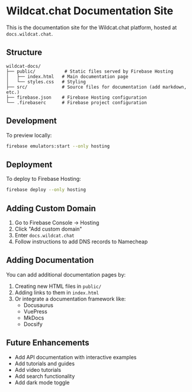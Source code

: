 # Wildcat.chat Documentation Site

This is the documentation site for the Wildcat.chat platform, hosted at `docs.wildcat.chat`.

## Structure

```
wildcat-docs/
├── public/           # Static files served by Firebase Hosting
│   ├── index.html   # Main documentation page
│   └── styles.css   # Styling
├── src/             # Source files for documentation (add markdown, etc.)
├── firebase.json    # Firebase Hosting configuration
└── .firebaserc      # Firebase project configuration
```

## Development

To preview locally:
```bash
firebase emulators:start --only hosting
```

## Deployment

To deploy to Firebase Hosting:
```bash
firebase deploy --only hosting
```

## Adding Custom Domain

1. Go to Firebase Console → Hosting
2. Click "Add custom domain"
3. Enter `docs.wildcat.chat`
4. Follow instructions to add DNS records to Namecheap

## Adding Documentation

You can add additional documentation pages by:

1. Creating new HTML files in `public/`
2. Adding links to them in `index.html`
3. Or integrate a documentation framework like:
   - Docusaurus
   - VuePress
   - MkDocs
   - Docsify

## Future Enhancements

- Add API documentation with interactive examples
- Add tutorials and guides
- Add video tutorials
- Add search functionality
- Add dark mode toggle
